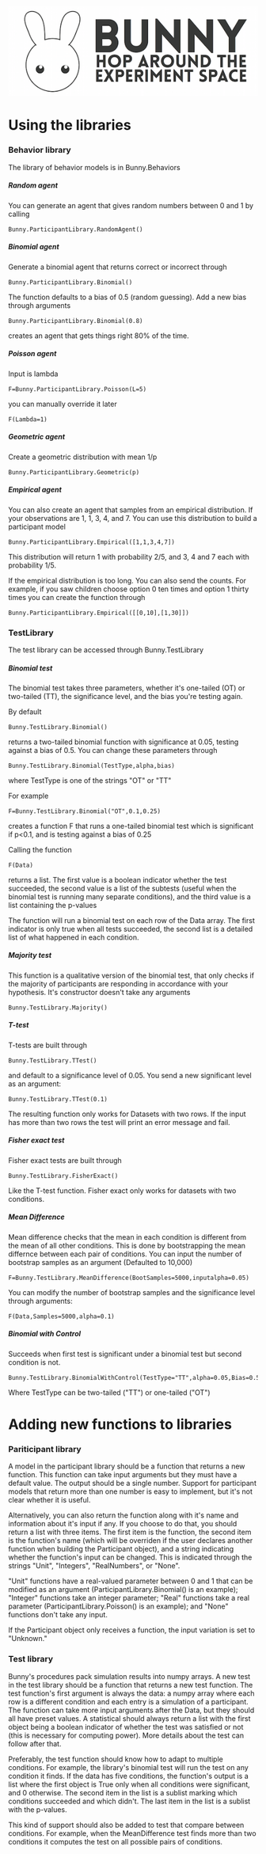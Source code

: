 ![Bunny](../Logos/bunny_longform.png)

# Using the libraries

### Behavior library

The library of behavior models is in Bunny.Behaviors

##### Random agent

You can generate an agent that gives random numbers between 0 and 1 by calling

    Bunny.ParticipantLibrary.RandomAgent()

##### Binomial agent

Generate a binomial agent that returns correct or incorrect through

    Bunny.ParticipantLibrary.Binomial()

The function defaults to a bias of 0.5 (random guessing). Add a new bias through arguments

    Bunny.ParticipantLibrary.Binomial(0.8)

creates an agent that gets things right 80% of the time.

##### Poisson agent

Input is lambda

    F=Bunny.ParticipantLibrary.Poisson(L=5)

you can manually override it later

    F(Lambda=1)

##### Geometric agent

Create a geometric distribution with mean 1/p

    Bunny.ParticipantLibrary.Geometric(p)

##### Empirical agent

You can also create an agent that samples from an empirical distribution. If your observations are 1, 1, 3, 4, and 7. You can use this distribution to build a participant model

    Bunny.ParticipantLibrary.Empirical([1,1,3,4,7])

This distribution will return 1 with probability 2/5, and 3, 4 and 7 each with probability 1/5.

If the empirical distribution is too long. You can also send the counts. For example, if you saw children choose option 0 ten times and option 1 thirty times you can create the function through

    Bunny.ParticipantLibrary.Empirical([[0,10],[1,30]])

### TestLibrary

The test library can be accessed through Bunny.TestLibrary

##### Binomial test

The binomial test takes three parameters, whether it's one-tailed (OT) or two-tailed (TT), the significance level, and the bias you're testing again.

By default

	Bunny.TestLibrary.Binomial()

returns a two-tailed binomial function with significance at 0.05, testing against a bias of 0.5. You can change these parameters through

	Bunny.TestLibrary.Binomial(TestType,alpha,bias)

where TestType is one of the strings "OT" or "TT"

For example

	F=Bunny.TestLibrary.Binomial("OT",0.1,0.25)

creates a function F that runs a one-tailed binomial test which is significant if p<0.1, and is testing against a bias of 0.25

Calling the function

	F(Data)

returns a list. The first value is a boolean indicator whether the test succeeded, the second value is a list of the subtests (useful when the binomial test is running many separate conditions), and the third value is a list containing the p-values

The function will run a binomial test on each row of the Data array. The first indicator is only true when all tests succeeded, the second list is a detailed list of what happened in each condition.

##### Majority test

This function is a qualitative version of the binomial test, that only checks if the majority of participants are responding in accordance with your hypothesis. It's constructor doesn't take any arguments

	Bunny.TestLibrary.Majority()

##### T-test

T-tests are built through

    Bunny.TestLibrary.TTest()

and default to a significance level of 0.05. You send a new significant level as an argument:

    Bunny.TestLibrary.TTest(0.1)

The resulting function only works for Datasets with two rows. If the input has more than two rows the test will print an error message and fail.

##### Fisher exact test

Fisher exact tests are built through

    Bunny.TestLibrary.FisherExact()

Like the T-test function. Fisher exact only works for datasets with two conditions.

##### Mean Difference

Mean difference checks that the mean in each condition is different from the mean of all other conditions. This is done by bootstrapping the mean differnce between each pair of conditions. You can input the number of bootstrap samples as an argument (Defaulted to 10,000)

    F=Bunny.TestLibrary.MeanDifference(BootSamples=5000,inputalpha=0.05)

You can modify the number of bootstrap samples and the significance level through arguments:

    F(Data,Samples=5000,alpha=0.1)

##### Binomial with Control

Succeeds when first test is significant under a binomial test but second condition is not.

    Bunny.TestLibrary.BinomialWithControl(TestType="TT",alpha=0.05,Bias=0.5)

Where TestType can be two-tailed ("TT") or one-tailed ("OT")

# Adding new functions to libraries

### Pariticipant library

A model in the participant library should be a function that returns a new function. This function can take input arguments but they must have a default value. The output should be a single number. Support for participant models that return more than one number is easy to implement, but it's not clear whether it is useful.

Alternatively, you can also return the function along with it's name and information about it's input if any. If you choose to do that, you should return a list with three items. The first item is the function, the second item is the function's name (which will be overriden if the user declares another function when building the Participant object), and a string indicating whether the function's input can be changed. This is indicated through the strings "Unit", "Integers", "RealNumbers", or "None".

"Unit" functions have a real-valued parameter between 0 and 1 that can be modified as an argument (ParticipantLibrary.Binomial() is an example); "Integer" functions take an integer parameter; "Real" functions take a real parameter (ParticipantLibrary.Poisson() is an example); and "None" functions don't take any input.

If the Participant object only receives a function, the input variation is set to "Unknown."

### Test library

Bunny's procedures pack simulation results into numpy arrays. A new test in the test library should be a function that returns a new test function. The test function's first argument is always the data: a numpy array where each row is a different condition and each entry is a simulation of a participant. The function can take more input arguments after the Data, but they should all have preset values. A statistical should always return a list with the first object being a boolean indicator of whether the test was satisfied or not (this is necessary for computing power). More details about the test can follow after that.

Preferably, the test function should know how to adapt to multiple conditions. For example, the library's binomial test will run the test on any condition it finds. If the data has five conditions, the function's output is a list where the first object is True only when all conditions were significant, and 0 otherwise. The second item in the list is a sublist marking which conditions succeeded and which didn't. The last item in the list is a sublist with the p-values.

This kind of support should also be added to test that compare between conditions. For example, when the MeanDifference test finds more than two conditions it computes the test on all possible pairs of conditions.